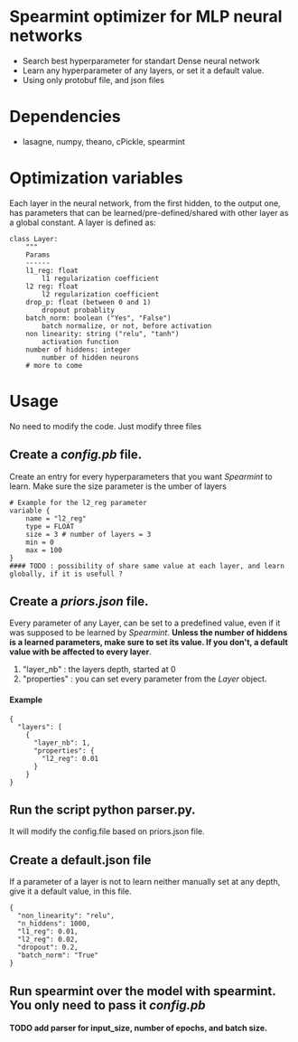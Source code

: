 # Spearmint optimizer for MLP neural networks
* Search best hyperparameter for standart Dense neural network
* Learn any hyperparameter of any layers, or set it a default value.
* Using only protobuf file, and json files

# Dependencies
* lasagne, numpy, theano, cPickle, spearmint

# Optimization variables
Each layer in the neural network, from the first hidden, to the output one, has parameters that can be learned/pre-defined/shared with other layer as a global constant. A layer is defined as:
```
class Layer:
	"""
	Params
	------	
	l1_reg: float
		l1 regularization coefficient	
	l2 reg: float
		l2 regularization coefficient
	drop_p: float (between 0 and 1)
		dropout probablity
	batch_norm: boolean ("Yes", "False")
		batch normalize, or not, before activation
	non linearity: string ("relu", "tanh")
		activation function 
	number of hiddens: integer
		number of hidden neurons
	# more to come
``` 

# Usage
No need to modify the code. Just modify three files	

## Create a _config.pb_ file. 
Create an entry for every hyperparameters that you want _Spearmint_ to learn. Make sure the size parameter is the umber of layers
```{python}
# Example for the l2_reg parameter
variable {
    name = "l2_reg" 
    type = FLOAT
    size = 3 # number of layers = 3
    min = 0
    max = 100
}
#### TODO : possibility of share same value at each layer, and learn globally, if it is usefull ?
``` 


## Create a _priors.json_ file.
Every parameter of any Layer, can be set to a predefined value, even if it was supposed to be learned by _Spearmint_. __Unless the number of hiddens is a learned parameters, make sure to set its value. If you don't, a default value with be affected to every layer__. 
1. "layer_nb" : the layers depth, started at 0
2. "properties" : you can set every parameter from the _Layer_ object.
#### Example
```{json}
{
  "layers": [
    {
      "layer_nb": 1,
      "properties": {
        "l2_reg": 0.01
      }
    }
}
```
## Run the script __python parser.py__. 
It will modify the config.file based on priors.json file.

## Create a __default.json file__
If a parameter of a layer is not to learn neither manually set at any depth, give it a default value, in this file.
```{json}
{
  "non_linearity": "relu",
  "n_hiddens": 1000,
  "l1_reg": 0.01,
  "l2_reg": 0.02,
  "dropout": 0.2,
  "batch_norm": "True"
}
```

## Run spearmint over the model with spearmint. You only need to pass it _config.pb_
#### TODO add parser for input_size, number of epochs, and batch size.


